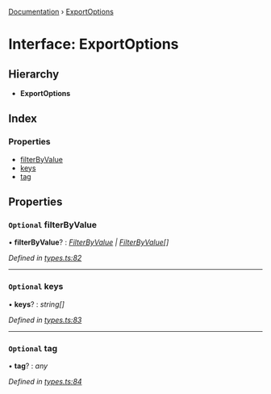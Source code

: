 [Documentation](../README.md) › [ExportOptions](exportoptions.md)

# Interface: ExportOptions

## Hierarchy

* **ExportOptions**

## Index

### Properties

* [filterByValue](exportoptions.md#optional-filterbyvalue)
* [keys](exportoptions.md#optional-keys)
* [tag](exportoptions.md#optional-tag)

## Properties

### `Optional` filterByValue

• **filterByValue**? : *[FilterByValue](../README.md#filterbyvalue) | [FilterByValue](../README.md#filterbyvalue)[]*

*Defined in [types.ts:82](https://github.com/badbatch/cachemap/blob/631c61b/packages/core/src/types.ts#L82)*

___

### `Optional` keys

• **keys**? : *string[]*

*Defined in [types.ts:83](https://github.com/badbatch/cachemap/blob/631c61b/packages/core/src/types.ts#L83)*

___

### `Optional` tag

• **tag**? : *any*

*Defined in [types.ts:84](https://github.com/badbatch/cachemap/blob/631c61b/packages/core/src/types.ts#L84)*
